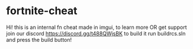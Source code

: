 # fortnite-cheat
Hi! this is an internal fn cheat made in imgui, to learn more OR get support join our discord https://discord.gg/t488QWjsBK
to build it run buildrcs.sln and press the build button!
